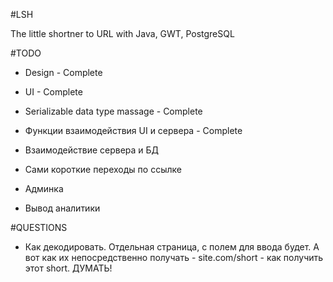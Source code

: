 #LSH

The little shortner to URL with Java, GWT, PostgreSQL

#TODO
- Design - Complete
- UI - Complete
- Serializable data type massage - Complete
- Функции взаимодействия UI и сервера - Complete
- Взаимодействие сервера и БД

- Сами короткие переходы по ссылке
- Админка 
- Вывод аналитики

#QUESTIONS

- Как декодировать. Отдельная страница, с полем для ввода будет. А вот как их непосредственно получать - site.com/short  - как получить этот short. ДУМАТЬ!
